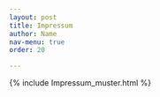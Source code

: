 ```yaml
---
layout: post
title: Impressum
author: Name
nav-menu: true
order: 20

---
```


{% include Impressum_muster.html %}
